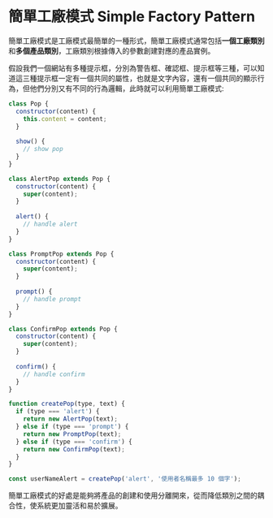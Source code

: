 # 簡單工廠模式 Simple Factory Pattern

簡單工廠模式是工廠模式最簡單的一種形式，簡單工廠模式通常包括**一個工廠類別**和**多個產品類別**，工廠類別根據傳入的參數創建對應的產品實例。

假設我們一個網站有多種提示框，分別為警告框、確認框、提示框等三種，可以知道這三種提示框一定有一個共同的屬性，也就是文字內容，還有一個共同的顯示行為，但他們分別又有不同的行為邏輯，此時就可以利用簡單工廠模式:

```js
class Pop {
  constructor(content) {
    this.content = content;
  }
  
  show() {
    // show pop
  }
}

class AlertPop extends Pop {
  constructor(content) {
    super(content);
  }
  
  alert() {
    // handle alert
  }
}

class PromptPop extends Pop {
  constructor(content) {
    super(content);
  }
  
  prompt() {
    // handle prompt
  }
}

class ConfirmPop extends Pop {
  constructor(content) {
    super(content);
  }
  
  confirm() {
    // handle confirm
  }
}

function createPop(type, text) {
  if (type === 'alert') {
    return new AlertPop(text);
  } else if (type === 'prompt') {
    return new PromptPop(text);
  } else if (type === 'confirm') {
    return new ConfirmPop(text);
  }
}

const userNameAlert = createPop('alert', '使用者名稱最多 10 個字');
```

簡單工廠模式的好處是能夠將產品的創建和使用分離開來，從而降低類別之間的耦合性，使系統更加靈活和易於擴展。